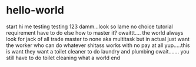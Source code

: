 # hello-world
start
hi me
testing
testing
123
damm...look so lame
no choice
tutorial requirement
have to do
else how to master it?
owaittt....
the world always look for jack of all trade master to none aka multitask
but in actual just want the worker who can do whatever shitass works with no pay at all
yup.....this is want they want
a toilet cleaner to do laundry and plumbing
owait.......
you still have to do toilet cleaning
what a world
end
